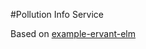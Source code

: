 #Pollution Info Service

Based on [example-ervant-elm](https://github.com/haskell-servant/example-servant-elm)
